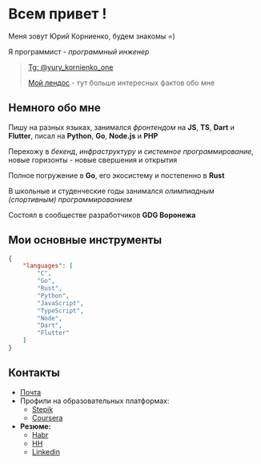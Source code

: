 # Всем привет !

Меня зовут Юрий Корниенко, будем знакомы =)

Я программист - *программный инженер*

> [Tg: @yury_kornienko_one](https://t.me/yury_kornienko_one)
>
> [Мой лендос](https://geooooo.github.io/landing/) - тут больше интересных фактов обо мне

## Немного обо мне

Пишу на разных языках, занимался *фронтендом* на **JS**, **TS**, **Dart** и **Flutter**, писал на **Python**, **Go**, **Node.js** и **PHP**

Перехожу в *бекенд*, *инфраструктуру* и *системное программирование*,
новые горизонты - новые свершения и открытия

Полное погружение в **Go**, его экосистему и постепенно в **Rust**

В школьные и студенческие годы занимался *олимпиадным (спортивным) программированием*

Состоял в сообществе разработчиков **GDG Воронежа**

## Мои основные инструменты

```json
{
    "languages": [
        "C",
        "Go",
        "Rust",
        "Python",
        "JavaScript",
        "TypeScript",
        "Node",
        "Dart",
        "Flutter"
    ]
}
```

## Контакты

- [Почта](mailto:geo97it@gmail.com)
- Профили на образовательных платформах:
    - [Stepik](https://stepik.org/users/19182402/profile)
    - [Coursera](https://www.coursera.org/learner/yury-kornienko-one)
- **Резюме:**
    - [Habr](https://career.habr.com/yury_kornienko_one)
    - [HH](https://orel.hh.ru/resume/688c2e57ff08aea8990039ed1f6e5653355466)
    - [Linkedin](https://www.linkedin.com/in/yury-kornienko-one/)
